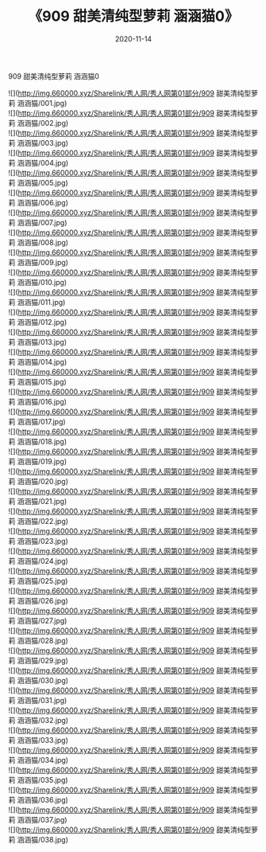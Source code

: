 ﻿---
layout: post
title:  《909 甜美清纯型萝莉 涵涵猫0》
date:   2020-11-14
img: http://img.660000.xyz/Sharelink/秀人网/秀人网第01部分/909 甜美清纯型萝莉 涵涵猫0/000.jpg
categories: [美女, 清纯, 唯美]
---

909 甜美清纯型萝莉 涵涵猫0

  ![](http://img.660000.xyz/Sharelink/秀人网/秀人网第01部分/909 甜美清纯型萝莉 涵涵猫/001.jpg) <br> ![](http://img.660000.xyz/Sharelink/秀人网/秀人网第01部分/909 甜美清纯型萝莉 涵涵猫/002.jpg) <br> ![](http://img.660000.xyz/Sharelink/秀人网/秀人网第01部分/909 甜美清纯型萝莉 涵涵猫/003.jpg) <br> ![](http://img.660000.xyz/Sharelink/秀人网/秀人网第01部分/909 甜美清纯型萝莉 涵涵猫/004.jpg) <br> ![](http://img.660000.xyz/Sharelink/秀人网/秀人网第01部分/909 甜美清纯型萝莉 涵涵猫/005.jpg) <br> ![](http://img.660000.xyz/Sharelink/秀人网/秀人网第01部分/909 甜美清纯型萝莉 涵涵猫/006.jpg) <br> ![](http://img.660000.xyz/Sharelink/秀人网/秀人网第01部分/909 甜美清纯型萝莉 涵涵猫/007.jpg) <br> ![](http://img.660000.xyz/Sharelink/秀人网/秀人网第01部分/909 甜美清纯型萝莉 涵涵猫/008.jpg) <br> ![](http://img.660000.xyz/Sharelink/秀人网/秀人网第01部分/909 甜美清纯型萝莉 涵涵猫/009.jpg) <br> ![](http://img.660000.xyz/Sharelink/秀人网/秀人网第01部分/909 甜美清纯型萝莉 涵涵猫/010.jpg) <br> ![](http://img.660000.xyz/Sharelink/秀人网/秀人网第01部分/909 甜美清纯型萝莉 涵涵猫/011.jpg) <br> ![](http://img.660000.xyz/Sharelink/秀人网/秀人网第01部分/909 甜美清纯型萝莉 涵涵猫/012.jpg) <br> ![](http://img.660000.xyz/Sharelink/秀人网/秀人网第01部分/909 甜美清纯型萝莉 涵涵猫/013.jpg) <br> ![](http://img.660000.xyz/Sharelink/秀人网/秀人网第01部分/909 甜美清纯型萝莉 涵涵猫/014.jpg) <br> ![](http://img.660000.xyz/Sharelink/秀人网/秀人网第01部分/909 甜美清纯型萝莉 涵涵猫/015.jpg) <br> ![](http://img.660000.xyz/Sharelink/秀人网/秀人网第01部分/909 甜美清纯型萝莉 涵涵猫/016.jpg) <br> ![](http://img.660000.xyz/Sharelink/秀人网/秀人网第01部分/909 甜美清纯型萝莉 涵涵猫/017.jpg) <br> ![](http://img.660000.xyz/Sharelink/秀人网/秀人网第01部分/909 甜美清纯型萝莉 涵涵猫/018.jpg) <br> ![](http://img.660000.xyz/Sharelink/秀人网/秀人网第01部分/909 甜美清纯型萝莉 涵涵猫/019.jpg) <br> ![](http://img.660000.xyz/Sharelink/秀人网/秀人网第01部分/909 甜美清纯型萝莉 涵涵猫/020.jpg) <br> ![](http://img.660000.xyz/Sharelink/秀人网/秀人网第01部分/909 甜美清纯型萝莉 涵涵猫/021.jpg) <br> ![](http://img.660000.xyz/Sharelink/秀人网/秀人网第01部分/909 甜美清纯型萝莉 涵涵猫/022.jpg) <br> ![](http://img.660000.xyz/Sharelink/秀人网/秀人网第01部分/909 甜美清纯型萝莉 涵涵猫/023.jpg) <br> ![](http://img.660000.xyz/Sharelink/秀人网/秀人网第01部分/909 甜美清纯型萝莉 涵涵猫/024.jpg) <br> ![](http://img.660000.xyz/Sharelink/秀人网/秀人网第01部分/909 甜美清纯型萝莉 涵涵猫/025.jpg) <br> ![](http://img.660000.xyz/Sharelink/秀人网/秀人网第01部分/909 甜美清纯型萝莉 涵涵猫/026.jpg) <br> ![](http://img.660000.xyz/Sharelink/秀人网/秀人网第01部分/909 甜美清纯型萝莉 涵涵猫/027.jpg) <br> ![](http://img.660000.xyz/Sharelink/秀人网/秀人网第01部分/909 甜美清纯型萝莉 涵涵猫/028.jpg) <br> ![](http://img.660000.xyz/Sharelink/秀人网/秀人网第01部分/909 甜美清纯型萝莉 涵涵猫/029.jpg) <br> ![](http://img.660000.xyz/Sharelink/秀人网/秀人网第01部分/909 甜美清纯型萝莉 涵涵猫/030.jpg) <br> ![](http://img.660000.xyz/Sharelink/秀人网/秀人网第01部分/909 甜美清纯型萝莉 涵涵猫/031.jpg) <br> ![](http://img.660000.xyz/Sharelink/秀人网/秀人网第01部分/909 甜美清纯型萝莉 涵涵猫/032.jpg) <br> ![](http://img.660000.xyz/Sharelink/秀人网/秀人网第01部分/909 甜美清纯型萝莉 涵涵猫/033.jpg) <br> ![](http://img.660000.xyz/Sharelink/秀人网/秀人网第01部分/909 甜美清纯型萝莉 涵涵猫/034.jpg) <br> ![](http://img.660000.xyz/Sharelink/秀人网/秀人网第01部分/909 甜美清纯型萝莉 涵涵猫/035.jpg) <br> ![](http://img.660000.xyz/Sharelink/秀人网/秀人网第01部分/909 甜美清纯型萝莉 涵涵猫/036.jpg) <br> ![](http://img.660000.xyz/Sharelink/秀人网/秀人网第01部分/909 甜美清纯型萝莉 涵涵猫/037.jpg) <br> ![](http://img.660000.xyz/Sharelink/秀人网/秀人网第01部分/909 甜美清纯型萝莉 涵涵猫/038.jpg) <br>